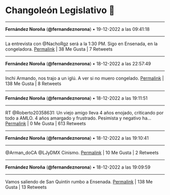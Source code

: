 # Changoleón Legislativo 🙈
*****
**Fernández Noroña** (**@fernandeznorona**) • 19-12-2022 a las 09:41:18
*****
La entrevista con @NachoRgz será a la 1:30 PM. Sigo en Ensenada, en la congeladora.
[Permalink](https://twitter.com/fernandeznorona/status/1604894657963773952) | 38 Me Gusta | 7 Retweets
*****
**Fernández Noroña** (**@fernandeznorona**) • 18-12-2022 a las 22:57:49
*****
Inchi Armando, nos trajo a un iglú. A ver si no muero congelado.
[Permalink](https://twitter.com/fernandeznorona/status/1604732720436744197) | 138 Me Gusta | 8 Retweets
*****
**Fernández Noroña** (**@fernandeznorona**) • 18-12-2022 a las 19:11:51
*****
RT @Roberto20358631: Un viejo amigo lleva 4 años enojado, criticando por todo a AMLO. 4 años amargado y frustrado. Pesimista y negativo ha…
[Permalink](https://twitter.com/fernandeznorona/status/1604675851257122816) | 0 Me Gusta | 613 Retweets
*****
**Fernández Noroña** (**@fernandeznorona**) • 18-12-2022 a las 19:10:41
*****
@Arman_doCA @LJyDMX Cinismo.
[Permalink](https://twitter.com/fernandeznorona/status/1604675560751316992) | 10 Me Gusta | 2 Retweets
*****
**Fernández Noroña** (**@fernandeznorona**) • 18-12-2022 a las 19:09:59
*****
Vamos saliendo de San Quintín rumbo a Ensenada.
[Permalink](https://twitter.com/fernandeznorona/status/1604675382665322498) | 138 Me Gusta | 13 Retweets